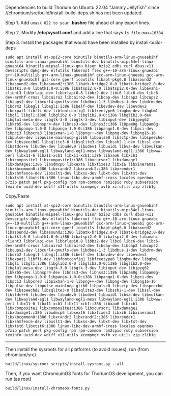 Dependencies to build Thorium on Ubuntu 22.04 "Jammy Jellyfish" since //chromium/src/build/install-build-deps.sh has not been updated.

Step 1. Add `umask 022 to your` __.bashrc__ file ahead of any export lines.

Step 2. Modify __/etc/sysctl.conf__ and add a line that says `fs.file-max=16384`

Step 3. Install the packages that would have been installed by install-build-deps

`
sudo apt install at-spi2-core binutils binutils-arm-linux-gnueabihf binutils-arm-linux-gnueabihf binutils-doc binutils-mips64el-linux-gnuabi64 binutils-mipsel-linux-gnu bison bzip2 cdbs curl dbus-x11 devscripts dpkg-dev elfutils fakeroot flex g++-10-arm-linux-gnueabi g++-10-multilib g++-arm-linux-gnueabihf gcc-arm-linux-gnueabi gcc-arm-linux-gnueabihf git-core gperf icoutils libapt-pkg6.0 libasound2 libasound2-dev libasound2:i386 libatk-bridge2.0-0 libatk-bridge2.0-dev libatk1.0-0 libatk1.0-0:i386 libatspi2.0-0 libatspi2.0-dev libavahi-client3 libbrlapi-dev libbrlapi0.8 libbz2-dev libc6 libc6-dev libc6-dev-armhf-cross libcairo2 libcairo2-dev libcap-dev libcap2 libcups2 libcups2-dev libcurl4-gnutls-dev libdbus-1-3 libdbus-1-dev libdrm-dev libdrm2 libegl1 libegl1:i386 libelf-dev libevdev-dev libevdev2 libexpat1 libffi-dev libfontconfig1 libfreetype6 libgbm-dev libgbm1 libgl1 libgl1:i386 libglib2.0-0 libglib2.0-0:i386 libglib2.0-dev libglu1-mesa-dev libgtk-3-0 libgtk-3-dev libinput-dev libjpeg62 libkrb5-dev libnspr4-dev libnss3-dev libnss3:i386 libpam0g libpam0g-dev libpango-1.0-0 libpango-1.0-0:i386 libpango1.0-dev libpci-dev libpci3 libpcre3 libpixman-1-0 libpng++-dev libpng-dev libpng16-16 libpulse-dev libpulse-mainloop-glib0 libpulse0 libsctp-dev libspeechd-dev libspeechd2 libsqlite3-0 libsqlite3-dev libssh2-1-dev libssl-dev libstdc++6 libudev-dev libudev0 libudev1 libuuid1 libva-dev libvulkan-dev libwayland-egl1 libwayland-egl1-mesa libwayland-egl1:i386 libwww-perl libx11-6 libx11-xcb1 libx11-xcb1:i386 libxau6 libxcb1 libxcomposite1 libxcomposite1:i386 libxcursor1 libxdamage1 libxdamage1:i386 libxdmcp6 libxext6 libxfixes3 libxi6 libxinerama1 libxkbcommon0:i386 libxrandr2 libxrandr2:i386 libxrender1 libxshmfence-dev libxslt1-dev libxss-dev libxt-dev libxtst-dev libxtst6 libxtst6:i386 linux-libc-dev-armhf-cross locales openbox p7zip patch perl pkg-config rpm rpm-common rpm2cpio ruby subversion texinfo uuid-dev wdiff x11-utils xcompmgr xvfb xz-utils zip zlib1g
`

Copy/Paste

```shell
sudo apt install at-spi2-core binutils binutils-arm-linux-gnueabihf binutils-arm-linux-gnueabihf binutils-doc binutils-mips64el-linux-gnuabi64 binutils-mipsel-linux-gnu bison bzip2 cdbs curl dbus-x11 devscripts dpkg-dev elfutils fakeroot flex g++-10-arm-linux-gnueabi g++-10-multilib g++-arm-linux-gnueabihf gcc-arm-linux-gnueabi gcc-arm-linux-gnueabihf git-core gperf icoutils libapt-pkg6.0 libasound2 libasound2-dev libasound2:i386 libatk-bridge2.0-0 libatk-bridge2.0-dev libatk1.0-0 libatk1.0-0:i386 libatspi2.0-0 libatspi2.0-dev libavahi-client3 libbrlapi-dev libbrlapi0.8 libbz2-dev libc6 libc6-dev libc6-dev-armhf-cross libcairo2 libcairo2-dev libcap-dev libcap2 libcups2 libcups2-dev libcurl4-gnutls-dev libdbus-1-3 libdbus-1-dev libdrm-dev libdrm2 libegl1 libegl1:i386 libelf-dev libevdev-dev libevdev2 libexpat1 libffi-dev libfontconfig1 libfreetype6 libgbm-dev libgbm1 libgl1 libgl1:i386 libglib2.0-0 libglib2.0-0:i386 libglib2.0-dev libglu1-mesa-dev libgtk-3-0 libgtk-3-dev libinput-dev libjpeg62 libkrb5-dev libnspr4-dev libnss3-dev libnss3:i386 libpam0g libpam0g-dev libpango-1.0-0 libpango-1.0-0:i386 libpango1.0-dev libpci-dev libpci3 libpcre3 libpixman-1-0 libpng++-dev libpng-dev libpng16-16 libpulse-dev libpulse-mainloop-glib0 libpulse0 libsctp-dev libspeechd-dev libspeechd2 libsqlite3-0 libsqlite3-dev libssh2-1-dev libssl-dev libstdc++6 libudev-dev libudev0 libudev1 libuuid1 libva-dev libvulkan-dev libwayland-egl1 libwayland-egl1-mesa libwayland-egl1:i386 libwww-perl libx11-6 libx11-xcb1 libx11-xcb1:i386 libxau6 libxcb1 libxcomposite1 libxcomposite1:i386 libxcursor1 libxdamage1 libxdamage1:i386 libxdmcp6 libxext6 libxfixes3 libxi6 libxinerama1 libxkbcommon0:i386 libxrandr2 libxrandr2:i386 libxrender1 libxshmfence-dev libxslt1-dev libxss-dev libxt-dev libxtst-dev libxtst6 libxtst6:i386 linux-libc-dev-armhf-cross locales openbox p7zip patch perl pkg-config rpm rpm-common rpm2cpio ruby subversion texinfo uuid-dev wdiff x11-utils xcompmgr xvfb xz-utils zip zlib1g
```

---------------------------------------------------------------
Then install the sysroots for all platforms (to avoid issues), run (from chromium/src)

`build/linux/sysroot_scripts/install-sysroot.py --all`

Then, if you want ChromiumOS fonts for ThoriumOS development, you can run (as root)

`build/linux/install-chromeos-fonts.py`
